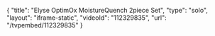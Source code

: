 {
    "title": "Elyse OptimOx MoistureQuench 2piece Set",
    "type": "solo",
    "layout": "iframe-static",
    "videoId": "112329835",
    "url": "\/tvpembed\/112329835"
}